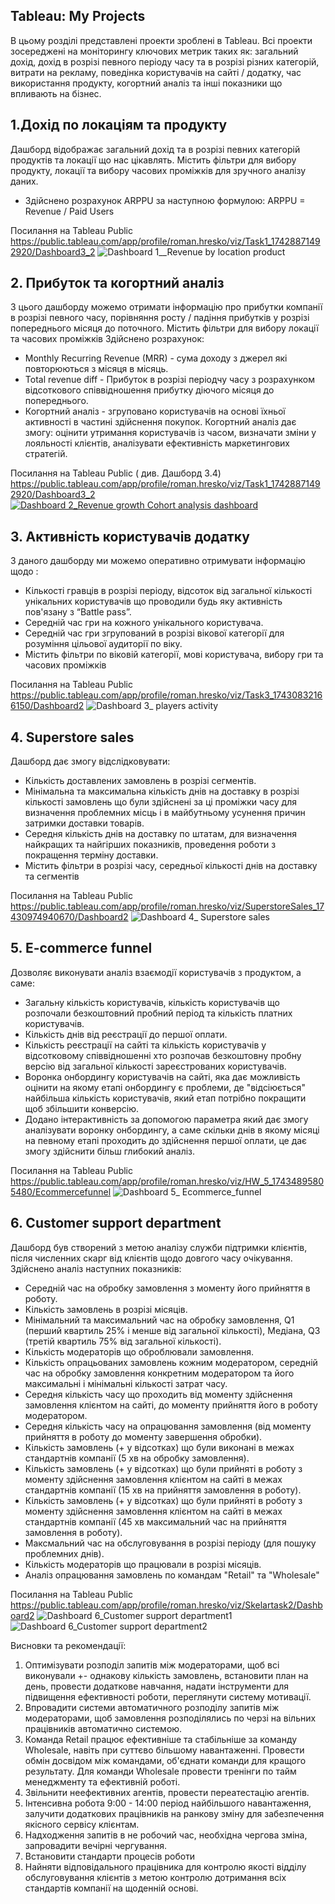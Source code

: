 ## Tableau: My Projects
В цьому розділі представлені проекти зроблені в Tableau. Всі проекти зосереджені на моніторингу ключових метрик таких як: загальний дохід, дохід в розрізі певного періоду часу та в розрізі різних категорій, витрати на рекламу, поведінка користувачів на сайті / додатку, час використання продукту, когортний аналіз та інші показники що впливають на бізнес.

## 1.Дохід по локаціям та продукту
Дашборд відображає загальний дохід та в розрізі певних категорій продуктів та локації що нас цікавлять. Містить фільтри для вибору продукту, локації та вибору часових проміжків для зручного аналізу даних.
- Здійснено розрахунок ARPPU за наступною формулою:
  ARPPU = Revenue / Paid Users


Посилання на Tableau Public 
https://public.tableau.com/app/profile/roman.hresko/viz/Task1_17428871492920/Dashboard3_2
![Dashboard 1__Revenue by location   product](https://github.com/user-attachments/assets/1f1b27c7-ddac-4950-a69d-bca9d3abb4b6)




## 2. Прибуток та когортний аналіз
З цього дашборду можемо отримати інформацію про прибутки компанії в розрізі певного часу, порівняння росту / падіння прибутків у розрізі попереднього місяця до поточного.  Містить фільтри для вибору локації та часових проміжків
Здійснено розрахунок:
 - Monthly Recurring Revenue (MRR) - сума доходу з джерел які повторюються з місяця в місяць.
 - Total revenue diff - Прибуток в розрізі періодчу часу з розрахунком відсоткового співвідношення прибутку діючого місяця до попереднього.
 - Когортний аналіз - згруповано користувачів на основі їхньої активності в частині здійснення покупок. Когортний аналіз дає змогу: оцінити утримання користувачів із часом, визначати зміни у лояльності клієнтів, аналізувати ефективність маркетингових стратегій.
  
Посилання на Tableau Public ( див. Дашборд 3.4)
https://public.tableau.com/app/profile/roman.hresko/viz/Task1_17428871492920/Dashboard3_2
[![Dashboard 2_Revenue growth   Cohort analysis dashboard](https://github.com/user-attachments/assets/4bf8be90-662b-4c20-b5e3-6fd6ca8a24d6)](https://public.tableau.com/app/profile/roman.hresko/viz/Task1_17428871492920/Dashboard3_2)



## 3. Активність користувачів додатку
З даного дашборду ми можемо оперативно отримувати інформацію щодо :
- Кількості гравців в розрізі періоду, відсоток від загальної кількості унікальних користувачів що проводили будь яку активність пов'язану з “Battle pass”.
- Середній час гри на кожного унікального користувача.
- Середній час гри згрупований в розрізі вікової категорії для розуміння цільової аудиторії по віку.
- Містить фільтри по віковій категорії, мові користувача, вибору гри та часових проміжків

Посилання на Tableau Public 
https://public.tableau.com/app/profile/roman.hresko/viz/Task3_17430832166150/Dashboard2
![Dashboard 3_ players activity](https://github.com/user-attachments/assets/02754f24-b41a-4c5d-8a19-368e1f994d35)



## 4. Superstore sales
Дашборд дає змогу відслідковувати:
- Кількість доставлених замовлень в розрізі сегментів.
- Мінімальна та максимальна кількість днів на доставку в розрізі кількості замовлень що були здійснені за ці проміжки часу для визначення проблемних місць і в майбутньому усунення причин затримки доставки товарів.
- Середня кількість днів на доставку по штатам, для визначення найкращих та найгірших показників, проведення роботи з покращення терміну доставки.
- Містить фільтри в розрізі часу, середньої кількості днів на доставку та сегментів

Посилання на Tableau Public 
https://public.tableau.com/app/profile/roman.hresko/viz/SuperstoreSales_17430974940670/Dashboard2
![Dashboard 4_ Superstore sales](https://github.com/user-attachments/assets/086cea49-816c-41ea-8736-96964da41ac7)



## 5. E-commerce funnel
Дозволяє виконувати аналіз взаємодії користувачів з продуктом, а саме:
- Загальну кількість користувачів, кількість користувачів що розпочали безкоштовний пробний період та кількість платних користувачів.
- Кількість днів від реєстрації до першої оплати.
- Кількість реєстрації на сайті та кількість користувачів у відсотковому співвідношенні хто розпочав безкоштовну пробну версію від загальної кількості зареєстрованих користувачів.
- Воронка онбордингу користувачів на сайті, яка дає можливість оцінити на якому етапі онбордингу є проблеми, де "відсіюється" найбільша кількість користувачів, який етап потрібно покращити щоб збільшити конверсію.
- Додано інтерактивність за допомогою параметра який дає змогу аналізувати воронку онбордингу, а саме скільки днів в якому місяці на певному етапі проходить до здійснення першої оплати, це дає змогу здійснити більш глибокий аналіз.

Посилання на Tableau Public
https://public.tableau.com/app/profile/roman.hresko/viz/HW_5_17434895805480/Ecommercefunnel
![Dashboard 5_ Ecommerce_funnel](https://github.com/user-attachments/assets/f52a9b05-da8e-4aea-b363-b3ecff537e5b)


## 6. Customer support department
Дашборд був створений з метою аналізу служби підтримки клієнтів, після численних скарг від клієнтів щодо довгого часу очікування.
Здійснено аналіз наступних показників:
- Середній час на обробку замовлення з моменту його прийняття в роботу.
- Кількість замовлень в розрізі місяців.
- Мінімальний та максимальний час на обробку замовлення, Q1 (перший квартиль 25% і менше від загальної кількості), Медіана, Q3 (третій квартиль 75% від загальної кількості).
- Кількість модераторів що оброблювали замовлення.
- Кількість опрацьованих замовлень кожним модератором, середній час на обробку замовлення конкретним модератором та його максимальні і мінімальні кількості затрат часу.
- Середня кількість часу що проходить від моменту здійснення замовлення клієнтом на сайті, до моменту прийняття його в роботу модератором.
- Середня кількість часу на опрацювання замовлення (від моменту прийняття в роботу до моменту завершення обробки).
- Кількість замовлень (+ у відсотках) що були виконані в межах стандартнів компанії (5 хв на обробку замовлення).
- Кількість замовлень (+ у відсотках) що були прийняті в роботу з моменту здійснення замовлення клієнтом на сайті в межах стандартнів компанії (15 хв на прийняття замовлення в роботу).
- Кількість замовлень (+ у відсотках) що були прийняті в роботу з моменту здійснення замовлення клієнтом на сайті в межах стандартнів компанії (45 хв  максимальний час на прийняття замовлення в роботу).
- Максмальний час на обслуговування в розрізі періоду (для пошуку проблемних днів).
- Кількість модераторів що працювали в розрізі місяців.
- Аналіз опрацювання замовлень по командам "Retail" та "Wholesale"


Посилання на Tableau Public
https://public.tableau.com/app/profile/roman.hresko/viz/Skelartask2/Dashboard2
![Dashboard 6_Customer support department1](https://github.com/user-attachments/assets/2c3bb897-b8f8-4524-be61-a083e2867ca5)
![Dashboard 6_Customer support department2](https://github.com/user-attachments/assets/73bbf51a-7eff-478a-a725-b83319fe96aa)

Висновки та рекомендації:
1. Оптимізувати розподіл запитів між модераторами, щоб всі виконували +- однакову кількість замовлень, встановити план на день, провести додаткове навчання, надати інструменти для підвищення ефективності 
роботи, переглянути систему мотивації.
2. Впровадити системи автоматичного розподілу запитів між модераторами, щоб замовлення розподілялись по черзі на вільних працівників автоматично системою.
3. Команда Retail працює ефективніше та стабільніше за команду Wholesale, навіть при суттєво більшому навантаженні. Провести обмін досвідом між командами, об'єднати команди для кращого результату. Для команди Wholesale провести тренінги по тайм менеджменту та ефективній роботі.
4. Звільнити неефективних агентів, провести переатестацію агентів.
5. Інтенсивна робота 9:00 - 14:00 період найбільшого навантаження, залучити додаткових працівників на ранкову зміну для забезпечення якісного сервісу клієнтам.
6. Надходження запитів в не робочий час, необхідна чергова зміна, запровадити вечірні чергування.
7. Встановити стандарти процесів роботи
8. Найняти відповідального працівника для контролю якості відділу обслуговування клієнтів з метою контролю дотримання всіх стандартів компанії на щоденній основі.


